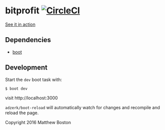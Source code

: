 # bitprofit [![CircleCI](https://circleci.com/gh/bostonaholic/bitprofit.svg?style=svg)](https://circleci.com/gh/bostonaholic/bitprofit)

[See it in action](https://bitprofit.io)

## Dependencies

- [boot](http://boot-clj.com/)

## Development

Start the `dev` boot task with:

`$ boot dev`

visit http://localhost:3000

`adzerk/boot-reload` will automatically watch for changes and recompile and reload the page.

Copyright 2016 Matthew Boston
